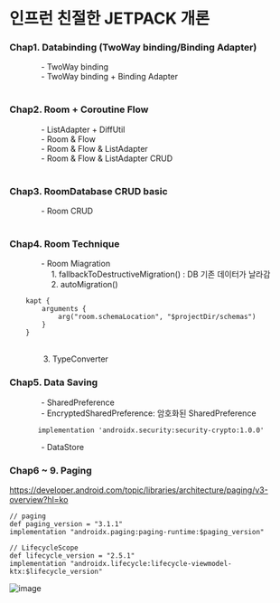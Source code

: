 # 인프런 친절한 JETPACK 개론

### Chap1. Databinding (TwoWay binding/Binding Adapter)<br>
    - TwoWay binding <br>
    - TwoWay binding + Binding Adapter<br>
<br>
### Chap2. Room + Coroutine Flow<br>
    - ListAdapter + DiffUtil<br>
    - Room & Flow<br>
    - Room & Flow & ListAdapter<br>
    - Room & Flow & ListAdapter CRUD<br>
<br>
### Chap3. RoomDatabase CRUD basic<br>
    - Room CRUD<br>
<br>

### Chap4. Room Technique <br>
    - Room Miagration <br>
          1. fallbackToDestructiveMigration() : DB 기존 데이터가 날라감<br>
          2. autoMigration() 
           
        
        kapt {
            arguments {
                arg("room.schemaLocation", "$projectDir/schemas")
            }
        }
<br>
          3. TypeConverter
<br>

### Chap5. Data Saving
    - SharedPreference<br>
    - EncryptedSharedPreference: 암호화된 SharedPreference<br>

           
           implementation 'androidx.security:security-crypto:1.0.0'
    
    - DataStore<br>

### Chap6 ~ 9. Paging
    
https://developer.android.com/topic/libraries/architecture/paging/v3-overview?hl=ko<br>
```
// paging
def paging_version = "3.1.1"
implementation "androidx.paging:paging-runtime:$paging_version"

// LifecycleScope
def lifecycle_version = "2.5.1"
implementation "androidx.lifecycle:lifecycle-viewmodel-ktx:$lifecycle_version"    

```

![image](https://github.com/chanho0908/inflearn_KindJectpack2/assets/84930748/f2bb3499-4fc2-4523-a3ba-6721a305bc1c)


           
        
